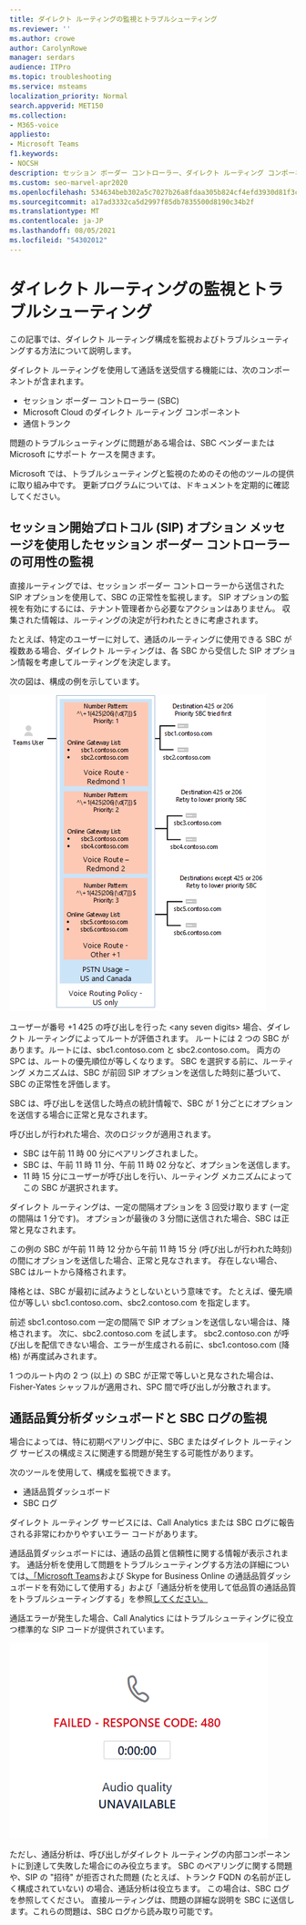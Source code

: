 ```yaml
---
title: ダイレクト ルーティングの監視とトラブルシューティング
ms.reviewer: ''
ms.author: crowe
author: CarolynRowe
manager: serdars
audience: ITPro
ms.topic: troubleshooting
ms.service: msteams
localization_priority: Normal
search.appverid: MET150
ms.collection:
- M365-voice
appliesto:
- Microsoft Teams
f1.keywords:
- NOCSH
description: セッション ボーダー コントローラー、ダイレクト ルーティング コンポーネント、通信トランクなど、ダイレクト ルーティング構成を監視およびトラブルシューティングする方法について説明します。
ms.custom: seo-marvel-apr2020
ms.openlocfilehash: 534634beb302a5c7027b26a8fdaa305b824cf4efd3930d81f3c6b4d08559c32c
ms.sourcegitcommit: a17ad3332ca5d2997f85db7835500d8190c34b2f
ms.translationtype: MT
ms.contentlocale: ja-JP
ms.lasthandoff: 08/05/2021
ms.locfileid: "54302012"
---
```

# <a name="monitor-and-troubleshoot-direct-routing"></a>ダイレクト ルーティングの監視とトラブルシューティング

この記事では、ダイレクト ルーティング構成を監視およびトラブルシューティングする方法について説明します。 

ダイレクト ルーティングを使用して通話を送受信する機能には、次のコンポーネントが含まれます。 

- セッション ボーダー コントローラー (SBC) 
- Microsoft Cloud のダイレクト ルーティング コンポーネント 
- 通信トランク 

問題のトラブルシューティングに問題がある場合は、SBC ベンダーまたは Microsoft にサポート ケースを開きます。 

Microsoft では、トラブルシューティングと監視のためのその他のツールの提供に取り組み中です。 更新プログラムについては、ドキュメントを定期的に確認してください。 

## <a name="monitoring-availability-of-session-border-controllers-using-session-initiation-protocol-sip-options-messages"></a>セッション開始プロトコル (SIP) オプション メッセージを使用したセッション ボーダー コントローラーの可用性の監視

直接ルーティングでは、セッション ボーダー コントローラーから送信された SIP オプションを使用して、SBC の正常性を監視します。 SIP オプションの監視を有効にするには、テナント管理者から必要なアクションはありません。 収集された情報は、ルーティングの決定が行われたときに考慮されます。 

たとえば、特定のユーザーに対して、通話のルーティングに使用できる SBC が複数ある場合、ダイレクト ルーティングは、各 SBC から受信した SIP オプション情報を考慮してルーティングを決定します。 

次の図は、構成の例を示しています。 

![SIP オプションの構成例](media/sip-options-config-example.png)

ユーザーが番号 +1 425 の呼び出しを行った \<any seven digits> 場合、ダイレクト ルーティングによってルートが評価されます。 ルートには 2 つの SBC があります。ルートには、sbc1.contoso.com と sbc2.contoso.com。 両方の SPC は、ルートの優先順位が等しくなります。 SBC を選択する前に、ルーティング メカニズムは、SBC が前回 SIP オプションを送信した時刻に基づいて、SBC の正常性を評価します。 

SBC は、呼び出しを送信した時点の統計情報で、SBC が 1 分ごとにオプションを送信する場合に正常と見なされます。  

呼び出しが行われた場合、次のロジックが適用されます。

- SBC は午前 11 時 00 分にペアリングされました。  
- SBC は、午前 11 時 11 分、午前 11 時 02 分など、オプションを送信します。  
- 11 時 15 分にユーザーが呼び出しを行い、ルーティング メカニズムによってこの SBC が選択されます。 

ダイレクト ルーティングは、一定の間隔オプションを 3 回受け取ります (一定の間隔は 1 分です)。 オプションが最後の 3 分間に送信された場合、SBC は正常と見なされます。

この例の SBC が午前 11 時 12 分から午前 11 時 15 分 (呼び出しが行われた時刻) の間にオプションを送信した場合、正常と見なされます。 存在しない場合、SBC はルートから降格されます。 

降格とは、SBC が最初に試みようとしないという意味です。 たとえば、優先順位が等しい sbc1.contoso.com、sbc2.contoso.com を指定します。  

前述 sbc1.contoso.com 一定の間隔で SIP オプションを送信しない場合は、降格されます。 次に、sbc2.contoso.com を試します。 sbc2.contoso.con が呼び出しを配信できない場合、エラーが生成される前に、sbc1.contoso.com (降格) が再度試みされます。 

1 つのルート内の 2 つ (以上) の SBC が正常で等しいと見なされた場合は、Fisher-Yates シャッフルが適用され、SPC 間で呼び出しが分散されます。

## <a name="monitor-call-quality-analytics-dashboard-and-sbc-logs"></a>通話品質分析ダッシュボードと SBC ログの監視 
 
場合によっては、特に初期ペアリング中に、SBC またはダイレクト ルーティング サービスの構成ミスに関連する問題が発生する可能性があります。 

次のツールを使用して、構成を監視できます。  
 
- 通話品質ダッシュボード 
- SBC ログ 

ダイレクト ルーティング サービスには、Call Analytics または SBC ログに報告される非常にわかりやすいエラー コードがあります。 

通話品質ダッシュボードには、通話の品質と信頼性に関する情報が表示されます。 通話分析を使用して問題をトラブルシューティングする方法の詳細については[、「Microsoft Teams](/SkypeForBusiness/using-call-quality-in-your-organization/turning-on-and-using-call-quality-dashboard)および Skype for Business Online の通話品質ダッシュボードを有効にして使用する」および「通話分析を使用して低品質の通話品質をトラブルシューティングする」を参照[してください。](/SkypeForBusiness/using-call-quality-in-your-organization/use-call-analytics-to-troubleshoot-poor-call-quality) 

通話エラーが発生した場合、Call Analytics にはトラブルシューティングに役立つ標準的な SIP コードが提供されています。 

![呼び出しエラーのサンプル SIP コード](media/failed-response-code.png)

ただし、通話分析は、呼び出しがダイレクト ルーティングの内部コンポーネントに到達して失敗した場合にのみ役立ちます。 SBC のペアリングに関する問題や、SIP の "招待" が拒否された問題 (たとえば、トランク FQDN の名前が正しく構成されていない) の場合、通話分析は役立ちます。 この場合は、SBC ログを参照してください。 直接ルーティングは、問題の詳細な説明を SBC に送信します。これらの問題は、SBC ログから読み取り可能です。